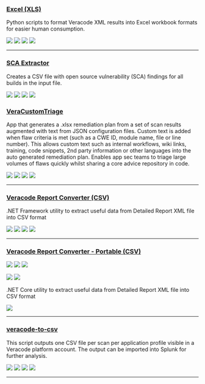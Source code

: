 ### [Excel (XLS)](https://github.com/Komiblanka/Veracode2xls)

Python scripts to format Veracode XML results into Excel workbook formats for easier human consumption.

![](https://img.shields.io/github/stars/Komiblanka/Veracode2xls.svg)
![](https://img.shields.io/github/languages/top/Komiblanka/Veracode2xls)
![](https://img.shields.io/github/contributors/Komiblanka/Veracode2xls)
[![](https://img.shields.io/github/followers/Komiblanka?label=Komiblanka&style=social)](https://github/Komiblanka)

---
### [SCA Extractor](https://github.com/brian1917/vcodeSCAExtractor)

Creates a CSV file with open source vulnerability (SCA) findings for all builds in the input file.

![](https://img.shields.io/github/stars/brian1917/vcodeSCAExtractor.svg)
![](https://img.shields.io/github/languages/top/brian1917/vcodeSCAExtractor)
![](https://img.shields.io/github/contributors/brian1917/vcodeSCAExtractor)
[![](https://img.shields.io/github/followers/brian1917?label=brian1917&style=social)](https://github/brian1917)

### [VeraCustomTriage](https://github.com/sebcoles/VeraCustomTriage)

App that generates a .xlsx remediation plan from a set of scan results augmented with text from JSON configuration files. Custom text is added when flaw criteria is met (such as a CWE ID, module name, file or line number). This allows custom text such as internal workflows, wiki links, training, code snippets, 2nd party information or other languages into the auto generated remediation plan. Enables app sec teams to triage large volumes of flaws quickly whilst sharing a core advice repository in code.

![](https://img.shields.io/github/stars/sebcoles/VeraCustomTriage.svg)
![](https://img.shields.io/github/languages/top/sebcoles/VeraCustomTriage)
![](https://img.shields.io/github/contributors/sebcoles/VeraCustomTriage)
[![](https://img.shields.io/github/followers/sebcoles?label=sebcoles&style=social)](https://github/sebcoles)

---
### [Veracode Report Converter (CSV)](https://github.com/dipsylala/VeracodeReportConverter-Windows)

.NET Framework utility to extract useful data from Detailed Report XML file into CSV format

![](https://img.shields.io/github/stars/dipsylala/VeracodeReportConverter-Windows.svg)
![](https://img.shields.io/github/languages/top/dipsylala/VeracodeReportConverter-Windows)
![](https://img.shields.io/github/contributors/dipsylala/VeracodeReportConverter-Windows)
[![](https://img.shields.io/github/followers/dipsylala?label=dipsylala&style=social)](https://github/dipsylala)

---
### [Veracode Report Converter - Portable (CSV)](https://github.com/dipsylala/VeracodeReportConverter-Portable)

![](https://img.shields.io/github/stars/dipsylala/VeracodeReportConverter-Portable.svg?style=social)
![](https://img.shields.io/github/forks/dipsylala/VeracodeReportConverter-Portable.svg?style=social)
![](https://img.shields.io/github/watchers/dipsylala/VeracodeReportConverter-Portable.svg?style=social)

![](https://img.shields.io/github/languages/top/dipsylala/VeracodeReportConverter-Portable)
![](https://img.shields.io/github/contributors/dipsylala/VeracodeReportConverter-Portable)

.NET Core utility to extract useful data from Detailed Report XML file into CSV format

[![](https://img.shields.io/github/followers/dipsylala?label=dipsylala&style=social)](https://github/dipsylala)

---
### [veracode-to-csv](https://github.com/ctcampbell/veracode-to-csv)

This script outputs one CSV file per scan per application profile visible in a Veracode platform account. The output can be imported into Splunk for further analysis.

![](https://img.shields.io/github/stars/ctcampbell/veracode-to-csv.svg)
![](https://img.shields.io/github/languages/top/ctcampbell/veracode-to-csv)
![](https://img.shields.io/github/contributors/ctcampbell/veracode-to-csv)
[![](https://img.shields.io/github/followers/ctcampbell?label=ctcampbell&style=social)](https://github.com/ctcampbell)

---